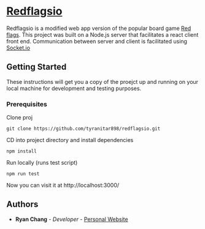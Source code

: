 # [Redflagsio](https://redflagsio.herokuapp.com/)

Redflagsio is a modified web app version of the popular board game [Red flags](https://store.skybound.com/products/red-flags-main-card-game?variant=11215546054). This project was built on a Node.js server that facilitates a react client front end. Communication between server and client is facilitated using [Socket.io](https://socket.io/)

## Getting Started

These instructions will get you a copy of the proejct up and running on your local machine for development and testing purposes.

### Prerequisites

Clone proj

```
git clone https://github.com/tyranitar898/redflagsio.git
```

CD into project directory and install dependencies

```
npm install
```

Run locally (runs test script)

```
npm run test
```

Now you can visit it at http://localhost:3000/

## Authors

- **Ryan Chang** - _Developer_ - [Personal Website](https://tyranitar898.github.io/UofT/)
